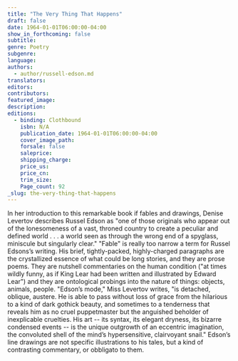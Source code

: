 ```yaml
---
title: "The Very Thing That Happens"
draft: false
date: 1964-01-01T06:00:00-04:00
show_in_forthcoming: false
subtitle:
genre: Poetry
subgenre:
language:
authors:
  - author/russell-edson.md
translators:
editors:
contributors:
featured_image:
description:
editions:
  - binding: Clothbound
    isbn: N/A
    publication_date: 1964-01-01T06:00:00-04:00
    cover_image_path:
    forsale: false
    saleprice:
    shipping_charge:
    price_us:
    price_cn:
    trim_size:
    Page_count: 92
_slug: the-very-thing-that-happens
---
```


In her introduction to this remarkable book if fables and drawings, Denise Levertov describes Russel Edson as "one of those originals who appear out of the lonesomeness of a vast, throned country to create a peculiar and defined world . . . a world seen as through the wrong end of a spyglass, miniscule but singularly clear." "Fable" is really too narrow a term for Russel Edsons’s writing. His brief, tightly-packed, highly-charged paragraphs are the crystallized essence of what could be long stories, and they are prose poems. They are nutshell commentaries on the human condition ("at times wildly funny, as if King Lear had been written and illustrated by Edward Lear") and they are ontological probings into the nature of things: objects, animals, people. "Edson’s mode," Miss Levertov writes, "is detached, oblique, austere. He is able to pass without loss of grace from the hilarious to a kind of dark gothick beauty, and sometimes to a tenderness that reveals him as no cruel puppetmaster but the anguished beholder of inexplicable cruelties. His art -- its syntax, its elegant dryness, its bizarre condensed events -- is the unique outgrowth of an eccentric imagination, the convoluted shell of the mind’s hypersensitive, clairvoyant snail." Edson’s line drawings are not specific illustrations to his tales, but a kind of contrasting commentary, or obbligato to them.

